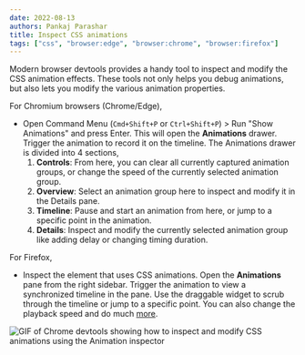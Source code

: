 ```yaml
---
date: 2022-08-13
authors: Pankaj Parashar
title: Inspect CSS animations
tags: ["css", "browser:edge", "browser:chrome", "browser:firefox"]
---
```


Modern browser devtools provides a handy tool to inspect and modify the CSS animation effects. These tools not only helps you debug animations, but also lets you modify the various animation properties.

For Chromium browsers (Chrome/Edge),
- Open Command Menu (`Cmd+Shift+P` or `Ctrl+Shift+P`) > Run "Show Animations" and press Enter. This will open the **Animations** drawer. Trigger the animation to record it on the timeline. The Animations drawer is divided into 4 sections,
  1. **Controls**: From here, you can clear all currently captured animation groups, or change the speed of the currently selected animation group.
  2. **Overview**: Select an animation group here to inspect and modify it in the Details pane.
  3. **Timeline**: Pause and start an animation from here, or jump to a specific point in the animation.
  4. **Details**: Inspect and modify the currently selected animation group like adding delay or changing timing duration.

For Firefox,
- Inspect the element that uses CSS animations. Open the **Animations** pane from the right sidebar. Trigger the animation to view a synchronized timeline in the pane. Use the draggable widget to scrub through the timeline or jump to a specific point. You can also change the playback speed and do much [more](https://firefox-source-docs.mozilla.org/devtools-user/page_inspector/how_to/work_with_animations/index.html).

![GIF of Chrome devtools showing how to inspect and modify CSS animations using the Animation inspector](/assets/img/inspect-css-animation.png)
